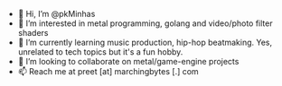 - 👋 Hi, I’m @pkMinhas
- 👀 I’m interested in metal programming, golang and video/photo filter shaders
- 🌱 I’m currently learning music production, hip-hop beatmaking. Yes, unrelated to tech topics but it's a fun hobby.
- 💞️ I’m looking to collaborate on metal/game-engine projects
- 📫 Reach me at preet [at] marchingbytes [.] com

<!---
pkMinhas/pkMinhas is a ✨ special ✨ repository because its `README.md` (this file) appears on your GitHub profile.
You can click the Preview link to take a look at your changes.
--->
